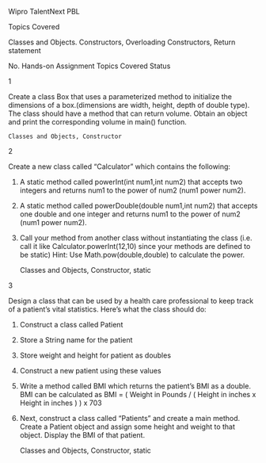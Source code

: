 Wipro TalentNext PBL

Topics Covered

Classes and Objects. Constructors, Overloading Constructors, Return statement



No. 	Hands-on Assignment 	Topics Covered 	Status

1 	

 Create a class Box that uses a parameterized method to initialize the dimensions of a box.(dimensions are width, height, depth of double type). The class should have a method that can return volume. Obtain an object and print the corresponding volume in main() function.

	Classes and Objects, Constructor 	

2 	

 Create a new class called “Calculator” which contains the following: 
1. A static method called powerInt(int num1,int num2) that accepts two integers and returns num1 to the power of num2 (num1 power num2). 
2. A static method called powerDouble(double num1,int num2) that accepts one double and one  integer and returns num1 to the power of num2 (num1 power num2). 
3. Call your method from another class without instantiating the class (i.e. call it like Calculator.powerInt(12,10) since your methods are defined to be static)
Hint: Use Math.pow(double,double) to calculate the power.

	Classes and Objects, Constructor, static 	

3 	

 Design a class that can be used by a health care professional to keep track of a patient’s vital statistics. Here’s what the class should do: 
1. Construct a class called Patient
2. Store a String name for the patient
3. Store weight and height for patient as doubles
4. Construct a new patient using these values
5. Write a method called BMI which returns the patient’s BMI as a double. BMI can be calculated as BMI = ( Weight in Pounds / ( Height in inches x Height in inches ) ) x 703
6. Next, construct a class called “Patients” and create a main method. Create a Patient object and assign some height and weight to that object. Display the BMI of that patient.

	Classes and Objects, Constructor, static